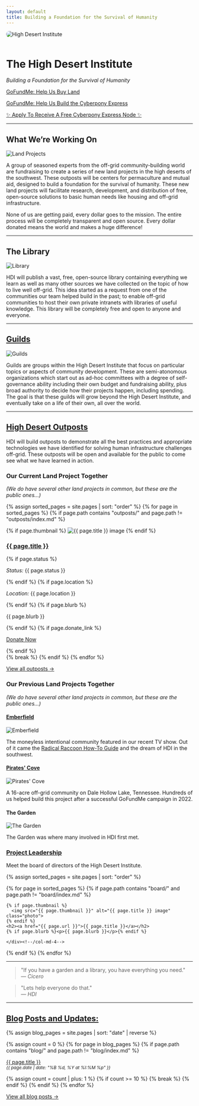 ```yaml
---
layout: default
title: Building a Foundation for the Survival of Humanity
---
```


<img src="/assets/images/landscape.jpg" alt="High Desert Institute" style="max-width: 100%; height: auto; border-radius: 8px; margin-bottom: 1rem;">

# The High Desert Institute

*Building a Foundation for the Survival of Humanity*

<p><a href="https://www.gofundme.com/f/build-a-foundation-for-the-survival-of-humanity" class="btn btn-gofundme"><i class="fa-solid fa-hand-holding-dollar"></i> GoFundMe: Help Us Buy Land</a></p>
<p><a href="https://www.gofundme.com/f/cyberpony-express-free-and-offgrid-communications" class="btn btn-gofundme"><i class="fa-solid fa-hand-holding-dollar"></i> GoFundMe: Help Us Build the Cyberpony Express</a></p>
<p><a href="https://forms.gle/UZgQiUNzm8q1dmNfA" class="btn btn-success">✨ Apply To Receive A Free Cyberpony Express Node ✨</a></p>

---

## What We’re Working On

<img src="/assets/images/high-ground.jpg" alt="Land Projects" class="photo">

A group of seasoned experts from the off-grid community-building world are fundraising to create a series of new land projects in the high deserts of the southwest. These outposts will be centers for permaculture and mutual aid, designed to build a foundation for the survival of humanity. These new land projects will facilitate research, development, and distribution of free, open-source solutions to basic human needs like housing and off-grid infrastructure.

None of us are getting paid, every dollar goes to the mission. The entire process will be completely transparent and open source. Every dollar donated means the world and makes a huge difference!

---

## The Library

<img src="/assets/images/library.jpg" alt="Library" class="photo">

HDI will publish a vast, free, open-source library containing everything we learn as well as many other sources we have collected on the topic of how to live well off-grid. This idea started as a request from one of the communities our team helped build in the past; to enable off-grid communities to host their own private intranets with libraries of useful knowledge. This library will be completely free and open to anyone and everyone.

---

## [Guilds](/guilds)

<img src="/assets/images/artificers-guild.jpg" alt="Guilds" class="photo">

Guilds are groups within the High Desert Institute that focus on particular topics or aspects of community development. These are semi-atonomous organizations which start out as ad-hoc committees with a degree of self-governance ability including their own budget and fundraising ability, plus broad authority to decide how their projects happen, including spending. The goal is that these guilds will grow beyond the High Desert Institute, and eventually take on a life of their own, all over the world.

---

## [High Desert Outposts](/outposts)

HDI will build outposts to demonstrate all the best practices and appropriate technologies we have identified for solving human infrastructure challenges off-grid. These outposts will be open and available for the public to come see what we have learned in action.

<div markdown="0" class="row">
  <div class="col-md-12">
    <h3>Our Current Land Project Together</h3>
    <p><i>(We do have several other land projects in common, but these are the public ones...)</i></p>
  </div>

{% assign sorted_pages = site.pages | sort: "order" %}
{% for page in sorted_pages %}
  {% if page.path contains "outposts/" and page.path != "outposts/index.md" %}
    <div class="col-md-4">
      {% if page.thumbnail %}
        <img src="{{ page.thumbnail }}" alt="{{ page.title }} image" class="photo">
      {% endif %}
      <h3><a href="{{ page.url }}">{{ page.title }}</a></h3>
      {% if page.status %}<p><em>Status:</em> {{ page.status }}</p>{% endif %}
      {% if page.location %}<p><em>Location:</em> {{ page.location }}</p>{% endif %}
      {% if page.blurb %}<p>{{ page.blurb }}</p>{% endif %}
      {% if page.donate_link %}
        <p><a class="btn btn-primary" href="{{ page.donate_link }}">Donate Now</a></p>
      {% endif %}
    </div><!--/col-md-4-->
    {% break %}
  {% endif %}
{% endfor %}
  <p><a href="/outposts/">View all outposts →</a></p>

</div><!--/row-->
<div class="row">
<div class="col-md-12">
  <h3>Our Previous Land Projects Together</h3>
  <p><i>(We do have several other land projects in common, but these are the public ones...)</i></p>
</div>
<div class="col-md-4">
  <h4><a href="https://emberfield.org">Emberfield</a></h4>
  <img src="/assets/images/emberfield.png" alt="Emberfield" class="photo">
  <p>The moneyless intentional community featured in our recent TV show. Out of it came the <a href="https://www.radicalraccoon.com">Radical Raccoon How-To Guide</a> and the dream of HDI in the southwest.</p>
</div>
<div class="col-md-4">
  <h4><a href="https://peoplesprojectearth.org">Pirates' Cove</a></h4>
  <img src="/assets/images/pirates-cove.jpg" alt="Pirates' Cove" class="photo">
  <p>A 16-acre off-grid community on Dale Hollow Lake, Tennessee. Hundreds of us helped build this project after a successful GoFundMe campaign in 2022.</p>
</div>
<div class="col-md-4">
  <h4>The Garden</h4>
  <img src="/assets/images/the-garden.jpg" alt="The Garden" class="photo">
  <p>The Garden was where many involved in HDI first met.</p>
</div>
</div><!--/row-->
<div class="row">
  <div class="col-md-12">
    <h3><a href="/board">Project Leadership</a></h3>
    <p>Meet the board of directors of the High Desert Institute.</p>
  </div>
</div><!--/row-->
  
<div markdown="0" class="row">

{% assign sorted_pages = site.pages | sort: "order" %}

{% for page in sorted_pages %}
  {% if page.path contains "board/" and page.path != "board/index.md" %}
    <div class="col-md-4">
    
    {% if page.thumbnail %}
      <img src="{{ page.thumbnail }}" alt="{{ page.title }} image" class="photo">
    {% endif %}
    <h2><a href="{{ page.url }}">{{ page.title }}</a></h2>
    {% if page.blurb %}<p>{{ page.blurb }}</p>{% endif %}

    </div><!--/col-md-4-->

  {% endif %}
{% endfor %}

</div><!--/row-->

---

> "If you have a garden and a library, you have everything you need."  
> — *Cicero*
  
> "Lets help everyone do that."  
> — *HDI*

---

## [Blog Posts and Updates:](/blog)

<div markdown="0">

{% assign blog_pages = site.pages | sort: "date" | reverse %}

{% assign count = 0 %}
{% for page in blog_pages %}
  {% if page.path contains "blog/" and page.path != "blog/index.md" %}
    <p>
      <a href="{{ page.url }}">{{ page.title }}</a><br>
      <small><em>{{ page.date | date: "%B %d, %Y at %I:%M %p" }}</em></small>
    </p>
    {% assign count = count | plus: 1 %}
    {% if count >= 10 %}
      {% break %}
    {% endif %}
  {% endif %}
{% endfor %}

<p><a href="/blog/">View all blog posts →</a></p>

</div>
